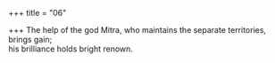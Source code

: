 +++
title = "06"

+++
The help of the god Mitra, who maintains the separate territories,  brings gain;  
his brilliance holds bright renown.  